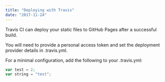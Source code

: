 ```yaml
---
title: "Deploying with Travis"
date: "2017-11-24"
---
```


Travis CI can deploy your static files to GitHub Pages after a successful build.

You will need to provide a personal access token and set the deployment provider
details in .travis.yml.

For a minimal configuration, add the following to your .travis.yml:

```javascript
var test = 2;
var string = "test";
```
